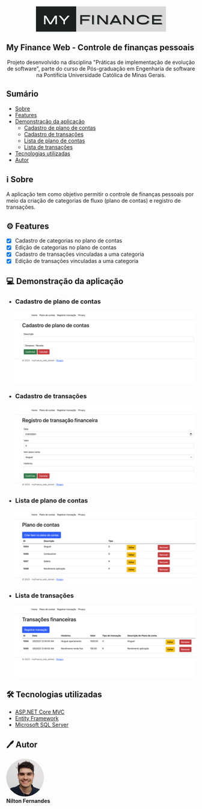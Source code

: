 <div align="center">
<img style="display: block;" src="src/myfinance-web-dotnet/wwwroot/img/logo.png">
</div>


## My Finance Web - Controle de finanças pessoais


<p align="center">Projeto desenvolvido na disciplina "Práticas de implementação de evolução de software", parte do curso de Pós-graduação em Engenharia de software na Pontifícia Universidade Católica de Minas Gerais.</p>


## Sumário


<!--ts-->
   * [Sobre](#information_source-sobre)
   * [Features](#gear-features)
   * [Demonstração da aplicação](#computer-demonstração-da-aplicação)
      * [Cadastro de plano de contas](#cadastro-de-plano-de-contas)
      * [Cadastro de transações](#cadastro-de-transações)
      * [Lista de plano de contas](#lista-de-plano-de-contas)
      * [Lista de transações](#lista-de-transações)
   * [Tecnologias utilizadas](#hammer_and_wrench-tecnologias-utilizadas)
   * [Autor](#pen-autor)
<!--te-->

## :information_source: Sobre


A aplicação tem como objetivo permitir o controle de finanças pessoais por meio da criação de categorias de fluxo (plano de contas) e registro de transações.



## :gear: Features

- [x] Cadastro de categorias no plano de contas
- [x] Edição de categorias no plano de contas
- [x] Cadastro de transações vinculadas a uma categoria
- [x] Edição de transações vinculadas a uma categoria

## :computer: Demonstração da aplicação

- ### Cadastro de plano de contas

    <div align="center">
    <img style="display: block;" src="src/myfinance-web-dotnet/wwwroot/img/cadastroPlanoContas.png">
    </div>
    
- ### Cadastro de transações

    <div align="center">
    <img style="display: block;" src="src/myfinance-web-dotnet/wwwroot/img/cadastroTransacao.png">
    </div>

- ### Lista de plano de contas

    <div align="center">
    <img style="display: block;" src="src/myfinance-web-dotnet/wwwroot/img/listaPlanoContas.png">
    </div>

- ### Lista de transações

    <div align="center">
    <img style="display: block;" src="src/myfinance-web-dotnet/wwwroot/img/listaTransacoes.png">
    </div>




## :hammer_and_wrench: Tecnologias utilizadas

- [ASP.NET Core MVC](https://learn.microsoft.com/pt-br/aspnet/core/tutorials/first-mvc-app/start-mvc?view=aspnetcore-7.0&tabs=visual-studio)
- [Entity Framework](https://learn.microsoft.com/pt-br/ef/)
- [Microsoft SQL Server](https://pt.wikipedia.org/wiki/Microsoft_SQL_Server)


## :pen: Autor

 <img style="border-radius: 100%;" src="src/myfinance-web-dotnet/wwwroot/img/selfie.jpg" width="100px;" alt=""/>
 <br />
<b>Nilton Fernandes</b>